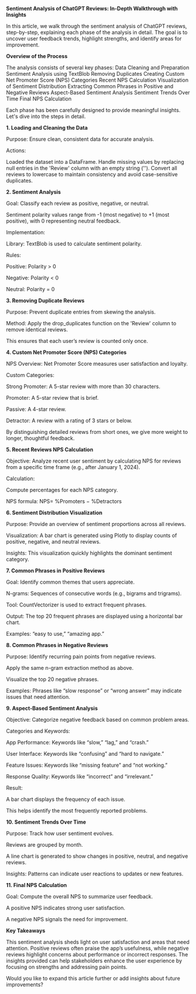 **Sentiment Analysis of ChatGPT Reviews: In-Depth Walkthrough with Insights**

In this article, we walk through the sentiment analysis of ChatGPT reviews, step-by-step, explaining each phase of the analysis in detail. The goal is to uncover user feedback trends, highlight strengths, and identify areas for improvement.

**Overview of the Process**

The analysis consists of several key phases:
Data Cleaning and Preparation
Sentiment Analysis using TextBlob
Removing Duplicates
Creating Custom Net Promoter Score (NPS) Categories
Recent NPS Calculation
Visualization of Sentiment Distribution
Extracting Common Phrases in Positive and Negative Reviews
Aspect-Based Sentiment Analysis
Sentiment Trends Over Time
Final NPS Calculation

Each phase has been carefully designed to provide meaningful insights. Let's dive into the steps in detail.

**1. Loading and Cleaning the Data**

Purpose: Ensure clean, consistent data for accurate analysis.

Actions:

Loaded the dataset into a DataFrame.
Handle missing values by replacing null entries in the 'Review' column with an empty string ('').
Convert all reviews to lowercase to maintain consistency and avoid case-sensitive duplicates.

**2. Sentiment Analysis**

Goal: Classify each review as positive, negative, or neutral.

Sentiment polarity values range from -1 (most negative) to +1 (most positive), with 0 representing neutral feedback.

Implementation:

Library: TextBlob is used to calculate sentiment polarity.

Rules:

Positive: Polarity > 0

Negative: Polarity < 0

Neutral: Polarity = 0

**3. Removing Duplicate Reviews**

Purpose: Prevent duplicate entries from skewing the analysis.

Method: Apply the drop_duplicates function on the 'Review' column to remove identical reviews.

This ensures that each user’s review is counted only once.

**4. Custom Net Promoter Score (NPS) Categories**

NPS Overview: Net Promoter Score measures user satisfaction and loyalty.

Custom Categories:

Strong Promoter: A 5-star review with more than 30 characters.

Promoter: A 5-star review that is brief.

Passive: A 4-star review.

Detractor: A review with a rating of 3 stars or below.

By distinguishing detailed reviews from short ones, we give more weight to longer, thoughtful feedback.

**5. Recent Reviews NPS Calculation**

Objective: Analyze recent user sentiment by calculating NPS for reviews from a specific time frame (e.g., after January 1, 2024).

Calculation:

Compute percentages for each NPS category.

NPS formula: NPS= %Promoters − %Detractors

**6. Sentiment Distribution Visualization**

Purpose: Provide an overview of sentiment proportions across all reviews.

Visualization: A bar chart is generated using Plotly to display counts of positive, negative, and neutral reviews.

Insights: This visualization quickly highlights the dominant sentiment category.

**7. Common Phrases in Positive Reviews**

Goal: Identify common themes that users appreciate.

N-grams: Sequences of consecutive words (e.g., bigrams and trigrams).

Tool: CountVectorizer is used to extract frequent phrases.

Output: The top 20 frequent phrases are displayed using a horizontal bar chart.

Examples: “easy to use,” “amazing app.”

**8. Common Phrases in Negative Reviews**

Purpose: Identify recurring pain points from negative reviews.

Apply the same n-gram extraction method as above.

Visualize the top 20 negative phrases.

Examples: Phrases like “slow response” or “wrong answer” may indicate issues that need attention.

**9. Aspect-Based Sentiment Analysis**

Objective: Categorize negative feedback based on common problem areas.

Categories and Keywords:

App Performance: Keywords like “slow,” “lag,” and “crash.”

User Interface: Keywords like “confusing” and “hard to navigate.”

Feature Issues: Keywords like “missing feature” and “not working.”

Response Quality: Keywords like “incorrect” and “irrelevant.”

Result:

A bar chart displays the frequency of each issue.

This helps identify the most frequently reported problems.

**10. Sentiment Trends Over Time**

Purpose: Track how user sentiment evolves.

Reviews are grouped by month.

A line chart is generated to show changes in positive, neutral, and negative reviews.

Insights: Patterns can indicate user reactions to updates or new features.

**11. Final NPS Calculation**

Goal: Compute the overall NPS to summarize user feedback.

A positive NPS indicates strong user satisfaction.

A negative NPS signals the need for improvement.

**Key Takeaways**

This sentiment analysis sheds light on user satisfaction and areas that need attention. Positive reviews often praise the app’s usefulness, while negative reviews highlight concerns about performance or incorrect responses. The insights provided can help stakeholders enhance the user experience by focusing on strengths and addressing pain points.

Would you like to expand this article further or add insights about future improvements?


